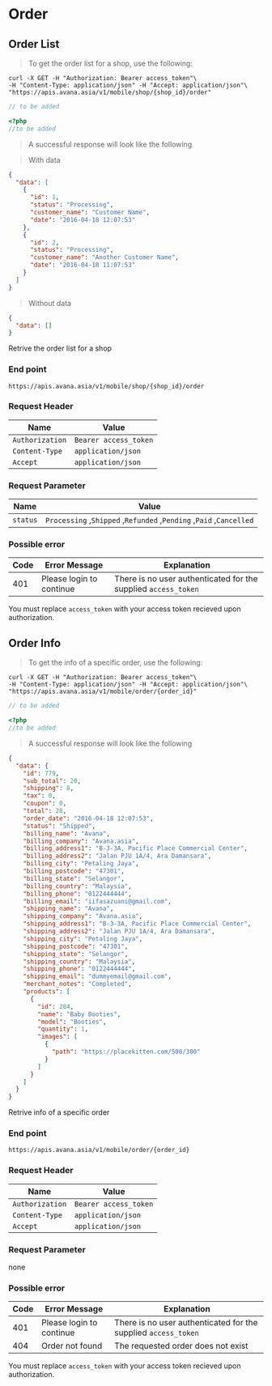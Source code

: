 # Order
## Order List

> To get the order list for a shop, use the following:

```shell
curl -X GET -H "Authorization: Bearer access_token"\
-H "Content-Type: application/json" -H "Accept: application/json"\
"https://apis.avana.asia/v1/mobile/shop/{shop_id}/order"
```

```javascript
// to be added
```

```php
<?php
//to be added
```
> A successful response will look like the following

> With data

```json
{
  "data": [
    {
      "id": 1,
      "status": "Processing",
      "customer_name": "Customer Name",
      "date": "2016-04-18 12:07:53"
    },
    {
      "id": 2,
      "status": "Processing",
      "customer_name": "Another Customer Name",
      "date": "2016-04-18 11:07:53"
    }
  ]
}
```

> Without data

```json
{
  "data": []
}
```

Retrive the order list for a shop

### End point
`https://apis.avana.asia/v1/mobile/shop/{shop_id}/order`
### Request Header
Name | Value
--- | ---
`Authorization` | `Bearer access_token`
`Content-Type` | `application/json`
`Accept` | `application/json`

### Request Parameter
Name | Value
--- | ---
`status` | `Processing` ,`Shipped` ,`Refunded` ,`Pending` ,`Paid` ,`Cancelled`

### Possible error
Code | Error Message | Explanation
--- | --- | ---
401 | Please login to continue | There is no user authenticated for the supplied `access_token` 

<aside class="notice">
You must replace <code>access_token</code> with your access token recieved upon authorization.
</aside>


## Order Info

> To get the info of a specific order, use the following:

```shell
curl -X GET -H "Authorization: Bearer access_token"\
-H "Content-Type: application/json" -H "Accept: application/json"\
"https://apis.avana.asia/v1/mobile/order/{order_id}"
```

```javascript
// to be added
```

```php
<?php
//to be added
```

> A successful response will look like the following

```json
{
  "data": {
    "id": 779,
    "sub_total": 20,
    "shipping": 8,
    "tax": 0,
    "coupon": 0,
    "total": 28,
    "order_date": "2016-04-18 12:07:53",
    "status": "Shipped",
    "billing_name": "Avana",
    "billing_company": "Avana.asia",
    "billing_address1": "B-3-3A, Pacific Place Commercial Center",
    "billing_address2": "Jalan PJU 1A/4, Ara Damansara",
    "billing_city": "Petaling Jaya",
    "billing_postcode": "47301",
    "billing_state": "Selangor",
    "billing_country": "Malaysia",
    "billing_phone": "0122444444",
    "billing_email": "iifasazuani@gmail.com",
    "shipping_name": "Avana",
    "shipping_company": "Avana.asia",
    "shipping_address1": "B-3-3A, Pacific Place Commercial Center",
    "shipping_address2": "Jalan PJU 1A/4, Ara Damansara",
    "shipping_city": "Petaling Jaya",
    "shipping_postcode": "47301",
    "shipping_state": "Selangor",
    "shipping_country": "Malaysia",
    "shipping_phone": "0122444444",
    "shipping_email": "dummyemail@gmail.com",
    "merchant_notes": "Completed",
    "products": [
      {
        "id": 284,
        "name": "Baby Booties",
        "model": "Booties",
        "quantity": 1,
        "images": [
          {
            "path": "https://placekitten.com/500/300"
          }
        ]
      }
    ]
  }
}
```

Retrive info of a specific order

### End point
`https://apis.avana.asia/v1/mobile/order/{order_id}`

### Request Header
Name | Value
--- | ---
`Authorization` | `Bearer access_token`
`Content-Type` | `application/json`
`Accept` | `application/json`

### Request Parameter
none

### Possible error
Code | Error Message | Explanation
--- | --- | ---
401 | Please login to continue | There is no user authenticated for the supplied `access_token` 
404 | Order not found | The requested order does not exist

<aside class="notice">
You must replace <code>access_token</code> with your access token recieved upon authorization.
</aside>

